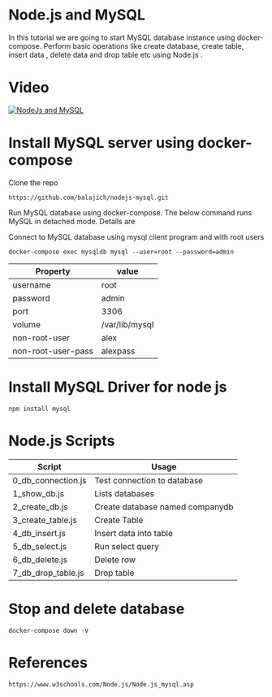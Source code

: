 # Node.js and MySQL
In this tutorial we are going to start MySQL database instance using docker-compose. Perform basic operations like create database, create table, insert data , delete data and drop table etc using Node.js .
# Video 
[![NodeJs and MySQL](https://img.youtube.com/vi/LDekDFd-leM/0.jpg)](https://www.youtube.com/watch?v=LDekDFd-leM)

# Install MySQL server using docker-compose
Clone the repo

    https://github.com/balajich/nodejs-mysql.git
Run MySQL database using docker-compose. The below command runs MySQL in detached mode. Details are

Connect to MySQL database using mysql client program and with root users

    docker-compose exec mysqldb mysql --user=root --password=admin

Property|value
---|---
username|root
password|admin
port|3306
volume|/var/lib/mysql
non-root-user| alex
non-root-user-pass| alexpass

# Install MySQL Driver for node js
    npm install mysql
# Node.js Scripts 

Script| Usage 
---|---
0_db_connection.js| Test connection to database
1_show_db.js| Lists databases
2_create_db.js| Create database named companydb
3_create_table.js| Create Table
4_db_insert.js | Insert data into table
5_db_select.js | Run select query
6_db_delete.js | Delete row
7_db_drop_table.js | Drop table
# Stop and delete database
    docker-compose down -v
# References
    https://www.w3schools.com/Node.js/Node.js_mysql.asp
